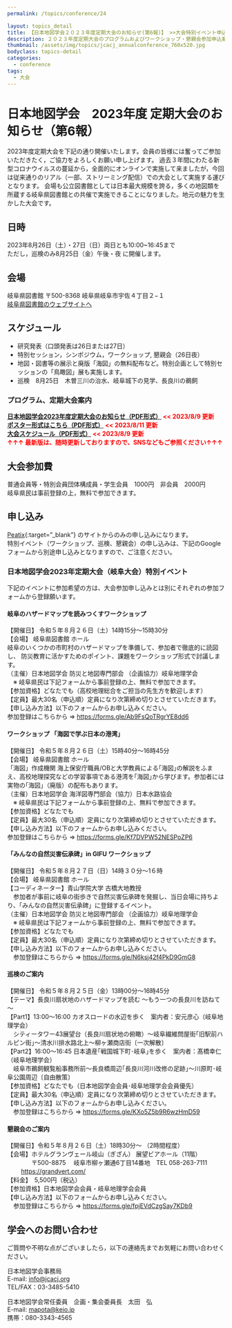 ```yaml
---
permalink: /topics/conference/24

layout: topics_detail
title: 【日本地図学会２０２３年度定期大会のお知らせ(第6報)】 >>大会特別イベント申込案内の追加
description: ２０２３年度定期大会のプログラムおよびワークショップ・懇親会参加申込案内を掲載しました。
thumbnail: /assets/img/topics/jcacj_annualconference_760x520.jpg
bodyclass: topics-detail
categories:
  - conference
tags:
  - 大会
---
```


# 日本地図学会　2023年度 定期大会のお知らせ（第6報）

2023年度定期大会を下記の通り開催いたします。会員の皆様には奮ってご参加いただきたく，ご協力をよろしくお願い申し上げます。
過去３年間にわたる新型コロナウイルスの蔓延から，全面的にオンラインで実施して来ましたが，今回は従来通りのリアル（一部、ストリーミング配信）での大会として実施する運びとなります。
会場も公立図書館としては日本最大規模を誇る，多くの地図類を所蔵する岐阜県図書館との共催で実施できることになりました。地元の魅力を生かした大会です。

## 日時
2023年8月26日（土）・27日（日）両日とも10:00~16:45まで<br>
ただし，巡検のみ8月25日（金）午後・夜 に開催します。

## 会場
岐阜県図書館
〒500-8368 岐阜県岐阜市宇佐４丁目２−１<br>
[岐阜県図書館のウェブサイトへ](https://www.library.pref.gifu.lg.jp/)

## スケジュール
- 研究発表（口頭発表は26日または27日）
- 特別セッション，シンポジウム，ワークショップ, 懇親会（26日夜）
- 地図・図書等の展示と廃版「海図」の無料配布など。特別企画として特別セッションの「鳥瞰図」展も実施します。
- 巡検　8月25日　木曽三川の治水、岐阜城下の見学、長良川の鵜飼

### プログラム、定期大会案内
**[日本地図学会2023年度定期大会のお知らせ（PDF形式）](../../archive/file/program/2023Gifu_entryguide.pdf)<span style="color: red; "> << 2023/8/9 更新</span>**<br>
**[ポスター形式はこちら（PDF形式）](../../archive/file/program/2023-ICC-Gifu-Poster-07.pdf)<span style="color: red; "> << 2023/8/11 更新</span>**<br>
**[大会スケジュール（PDF形式）](../../archive/file/program/2023-ICC-Gifu-Schedule-07.pdf)<span style="color: red; "> << 2023/8/9 更新</span>**<br>
**<span style="color: red; "> ↑↑↑ 最新版は、随時更新しておりますので、SNSなどもご参照ください↑↑↑</span>**<br>

## 大会参加費
普通会員等・特別会員団体構成員・学生会員　1000円　非会員　2000円<br>
岐阜県民は事前登録の上，無料で参加できます。

## 申し込み
 [Peatix](https://peatix.com/event/3596020/view){:target=”_blank”} のサイトからのみの申し込みになります。<br>
特別イベント（ワークショップ、巡検、懇親会）の申し込みは、下記のGoogleフォームから別途申し込みとなりますので、ご注意ください。

### 日本地図学会2023年定期大会（岐阜大会）特別イベント

下記のイベントに参加希望の方は、大会参加申し込みとは別にそれぞれの参加フォームから登録願います。<br>

#### 岐阜のハザードマップを読みつくすワークショップ
【開催日】 令和５年８月２６日（土）14時15分～15時30分<br>
 【会場】 岐阜県図書館 ホール<br>
  岐阜のいくつかの市町村のハザードマップを準備して、参加者で徹底的に読図し、 防災教育に活かすためのポイント、課題をワークショップ形式で討議します。<br>
（主催）日本地図学会 防災と地図専門部会 （企画協力）岐阜地理学会<br>
　※ 岐阜県民は下記フォームから事前登録の上、無料で参加できます。<br>
【参加資格】どなたでも（高校地理総合をご担当の先生方を歓迎します）<br>
【定員】最大30名（申込順）定員になり次第締め切りとさせていただきます。<br>
【申し込み方法】以下のフォームからお申し込みください。<br>
   参加登録はこちらから ⇒  https://forms.gle/Ab9FsQoTRgrYE8dd6 <br>

#### ワークショップ 「海図で学ぶ日本の港湾」
【開催日】 令和５年８月２６日（土）15時40分～16時45分<br>
 【会場】 岐阜県図書館 ホール<br>
  「海図」作成機関 海上保安庁職員/OBと大学教員による｢海図｣の解説をふまえ、高校地理探究などの学習事項である港湾を｢海図｣から学びます。参加者には実物の｢海図｣（廃版）の配布もあります。<br>
（主催）日本地図学会 海洋図専門部会（協力）日本水路協会<br>
　※ 岐阜県民は下記フォームから事前登録の上、無料で参加できます。<br>
【参加資格】どなたでも<br>
【定員】最大30名（申込順）定員になり次第締め切りとさせていただきます。<br>
【申し込み方法】以下のフォームからお申し込みください。<br>
   参加登録はこちらから ⇒  https://forms.gle/Kf7DVPW52NESPoZP6 <br>

#### 「みんなの自然災害伝承碑」in GIFU ワークショップ
【開催日】 令和５年８月２７日（日）14時３０分～1６時<br>
【会場】 岐阜県図書館 ホール<br>
【コーディネーター】青山学院大学 古橋大地教授<br>
　参加者が事前に岐阜の街歩きで自然災害伝承碑を発掘し、当日会場に持ちより、「みんなの自然災害伝承碑」に登録するイベント。<br>
（主催）日本地図学会 防災と地図専門部会 （企画協力）岐阜地理学会<br>
　※ 岐阜県民は下記フォームから事前登録の上、無料で参加できます。<br>
【参加資格】どなたでも<br>
【定員】最大30名（申込順）定員になり次第締め切りとさせていただきます。<br>
【申し込み方法】以下のフォームからお申し込みください。<br>
　参加登録はこちらから ⇒ https://forms.gle/N6ksj42f4PkD9GmG8 <br>

#### 巡検のご案内
【開催日】 令和５年８月２５日（金）13時00分～16時45分<br>
【テーマ】長良川扇状地のハザードマップを読む ～もう一つの長良川を訪ねて～<br>
【Part1】13:00～16:00 カオスロードの水辺を歩く　案内者：安元彦心（岐阜地理学会）<br>
　シティータワー43展望台（長良川扇状地の俯瞰）～岐阜繊維問屋街｢旧駅前ハルピン街｣～清水川排水路北上～柳ヶ瀬商店街〔一次解散〕<br>
【Part2】16:00～16:45 日本遺産｢戦国城下町･岐阜｣を歩く　案内者：髙橋幸仁（岐阜地理学会）<br>
　岐阜市鵜飼観覧船事務所前～長良橋周辺｢長良川河川改修の足跡｣～川原町･岐阜公園周辺〔自由散策〕<br>
【参加資格】どなたでも（日本地図学会会員･岐阜地理学会会員優先）<br>
【定員】最大30名（申込順）定員になり次第締め切りとさせていただきます。<br>
【申し込み方法】以下のフォームからお申し込みください。<br>
　参加登録はこちらから ⇒ https://forms.gle/KXo5Z5b9R6wzHmD59 <br>

#### 懇親会のご案内
【開催日】令和５年８月２６日（土）18時30分～ （2時間程度）<br>
【会場】ホテルグランヴェール岐山（ぎざん） 展望ビアホール（11階）<br>
　　　　〒500-8875　 岐阜市柳ヶ瀬通6丁目14番地　TEL 058-263-7111 <br>
       　　 https://grandvert.com/ <br>
【料金】　5,500円（税込）<br>
【参加資格】日本地図学会会員・岐阜地理学会会員<br>
【申し込み方法】以下のフォームからお申し込みください。<br>
　参加登録はこちらから ⇒ https://forms.gle/fpjEVdCzgSay7KDb9 <br>

## 学会へのお問い合わせ
ご質問や不明な点がございましたら，以下の連絡先までお気軽にお問い合わせください。

日本地図学会事務局<br>
E-mail: [info@jcacj.org](<mailto:info@jcacj.org>)<br>
TEL/FAX：03-3485-5410

日本地図学会常任委員　企画・集会委員長　太田　弘 <br>
E-mail: [mapota@keio.jp](<mailto:mapota@keio.jp>)<br>
携帯：080-3343-4565
